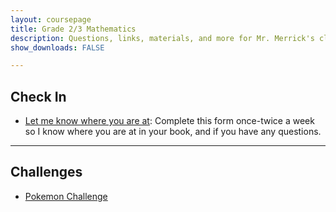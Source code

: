 ```yaml
---
layout: coursepage
title: Grade 2/3 Mathematics 
description: Questions, links, materials, and more for Mr. Merrick's class
show_downloads: FALSE

---
```


## Check In
* <a href="https://docs.google.com/forms/d/e/1FAIpQLSdMiwqHLncy91lFct3eZZ3-9IRj65g8JqL4jYsShjgicSYMKw/viewform?usp=sf_link"> Let me know where you are at</a>: Complete this form once-twice a week so I know where you are at in your book, and if you have any questions. 

---

## Challenges
* <a href="https://MerrickMath.github.io/MerrickMath.github.io-PokemonChallenge/"> Pokemon Challenge</a> 
